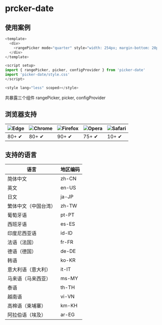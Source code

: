 # prcker-date



## 使用案例

~~~js
<template>
  <div>
    <rangePicker mode="quarter" style="width: 254px; margin-bottom: 20px" />
  </div>
</template>

<script setup>
import { rangePicker, picker, configProvider } from 'picker-date'
import 'picker-date/style.css'
</script>

<style lang="less" scoped></style>
~~~

共暴露三个组件 rangePicker, picker, configProvider



## 浏览器支持

![Edge](https://raw.github.com/alrra/browser-logos/master/src/edge/edge_48x48.png) | ![Chrome](https://raw.github.com/alrra/browser-logos/master/src/chrome/chrome_48x48.png) | ![Firefox](https://raw.github.com/alrra/browser-logos/master/src/firefox/firefox_48x48.png) | ![Opera](https://raw.github.com/alrra/browser-logos/master/src/opera/opera_48x48.png) | ![Safari](https://raw.github.com/alrra/browser-logos/master/src/safari/safari_48x48.png)
--- | --- | --- | --- | --- |
80+ ✔ | 80+ ✔ | 90+ ✔ | 75+ ✔ | 10+ ✔ |

## 支持的语言

| 语言           | 地区编码 |
| -------------- | -------- |
| 简体中文       | zh-CN    |
| 英文           | en-US    |
| 日文           | ja-JP    |
| 繁体中文（中国台湾） | zh-TW    |
| 葡萄牙语       | pt-PT    |
| 西班牙语       | es-ES    |
| 印度尼西亚语   | id-ID    |
| 法语（法国）   | fr-FR    |
| 德语（德国）   | de-DE    |
| 韩语           | ko-KR    |
| 意大利语（意大利） | it-IT    |
| 马来语（马来西亚） | ms-MY    |
| 泰语           | th-TH    |
| 越南语         | vi-VN    |
| 高棉语（柬埔寨） | km-KH    |
| 阿拉伯语（埃及） | ar-EG    |
